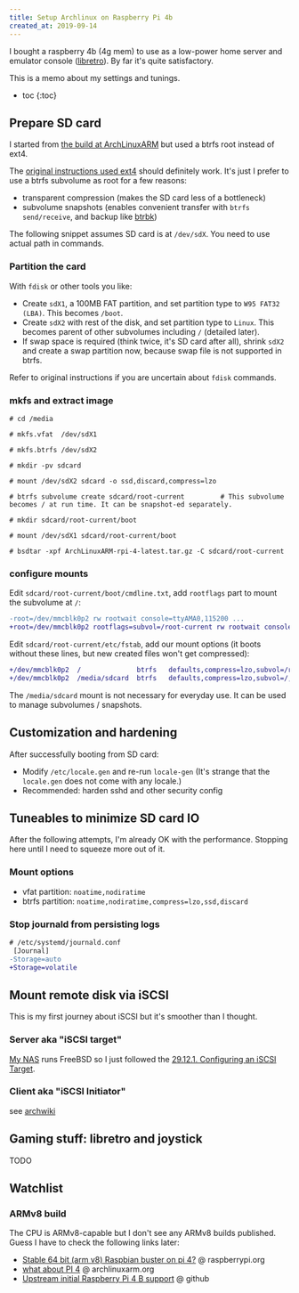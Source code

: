 ```yaml
---
title: Setup Archlinux on Raspberry Pi 4b
created_at: 2019-09-14
---
```


I bought a raspberry 4b (4g mem) to use as a low-power home server and emulator console ([libretro](https://www.archlinux.org/groups/x86_64/libretro/)). By far it's quite satisfactory.

This is a memo about my settings and tunings.

* toc
{:toc}

## Prepare SD card

I started from [the build at ArchLinuxARM](https://archlinuxarm.org/about/downloads) but used a btrfs root instead of ext4.

The [original instructions used ext4](https://archlinuxarm.org/platforms/armv8/broadcom/raspberry-pi-4)
should definitely work. It's just I prefer to use a btrfs subvolume as root for a few reasons:

- transparent compression (makes the SD card less of a bottleneck)
- subvolume snapshots (enables convenient transfer with `btrfs send/receive`, and backup like [btrbk](https://github.com/digint/btrbk))

The following snippet assumes SD card is at `/dev/sdX`. You need to use actual path in commands.

### Partition the card

With `fdisk` or other tools you like:

- Create `sdX1`, a 100MB FAT partition, and set partition type to `W95 FAT32 (LBA)`. This becomes `/boot`.
- Create `sdX2` with rest of the disk, and set partition type to `Linux`. This becomes parent of other subvolumes including `/` (detailed later).
- If swap space is required (think twice, it's SD card after all), shrink `sdX2` and create a swap partition now, because swap file is not supported in btrfs.

Refer to original instructions if you are uncertain about `fdisk` commands.

### mkfs and extract image

```
# cd /media

# mkfs.vfat  /dev/sdX1

# mkfs.btrfs /dev/sdX2

# mkdir -pv sdcard

# mount /dev/sdX2 sdcard -o ssd,discard,compress=lzo

# btrfs subvolume create sdcard/root-current         # This subvolume becomes / at run time. It can be snapshot-ed separately.

# mkdir sdcard/root-current/boot

# mount /dev/sdX1 sdcard/root-current/boot

# bsdtar -xpf ArchLinuxARM-rpi-4-latest.tar.gz -C sdcard/root-current
```

### configure mounts

Edit `sdcard/root-current/boot/cmdline.txt`, add `rootflags` part to mount the subvolume at `/`:

```diff
-root=/dev/mmcblk0p2 rw rootwait console=ttyAMA0,115200 ...
+root=/dev/mmcblk0p2 rootflags=subvol=/root-current rw rootwait console=ttyAMA0,115200 ...
```

Edit `sdcard/root-current/etc/fstab`, add our mount options (it boots without these lines, but new created files won't get compressed):

```diff
+/dev/mmcblk0p2  /              btrfs   defaults,compress=lzo,subvol=/root-current       0       0
+/dev/mmcblk0p2  /media/sdcard  btrfs   defaults,compress=lzo,subvol=/,noauto            0       0
```

The `/media/sdcard` mount is not necessary for everyday use. It can be used to manage subvolumes / snapshots.

## Customization and hardening

After successfully booting from SD card:

- Modify `/etc/locale.gen` and re-run `locale-gen` (It's strange that the `locale.gen` does not come with any locale.)
- Recommended: harden sshd and other security config

## Tuneables to minimize SD card IO

After the following attempts, I'm already OK with the performance. Stopping here until I need to squeeze more out of it.

### Mount options

- vfat partition: `noatime,nodiratime`
- btrfs partition: `noatime,nodiratime,compress=lzo,ssd,discard`

### Stop journald from persisting logs

```diff
# /etc/systemd/journald.conf
 [Journal]
-Storage=auto
+Storage=volatile
```

## Mount remote disk via iSCSI

This is my first journey about iSCSI but it's smoother than I thought.

### Server aka "iSCSI target"

[My NAS](/post/2017-09/freebsd-on-microserver/) runs FreeBSD so I just followed the [29.12.1. Configuring an iSCSI Target](https://www.freebsd.org/doc/en_US.ISO8859-1/books/handbook/network-iscsi.html).

### Client aka "iSCSI Initiator"

see [archwiki](https://wiki.archlinux.org/index.php/Open-iSCSI)

## Gaming stuff: libretro and joystick

TODO

## Watchlist

### ARMv8 build

The CPU is ARMv8-capable but I don't see any ARMv8 builds published. Guess I have to check the following links later:

- [Stable 64 bit (arm v8) Raspbian buster on pi 4?](https://www.raspberrypi.org/forums/viewtopic.php?t=245658) @ raspberrypi.org
- [what about PI 4](https://archlinuxarm.org/forum/viewtopic.php?f=8&t=13734&start=50) @ archlinuxarm.org
- [Upstream initial Raspberry Pi 4 B support](https://github.com/lategoodbye/rpi-zero/issues/43) @ github
